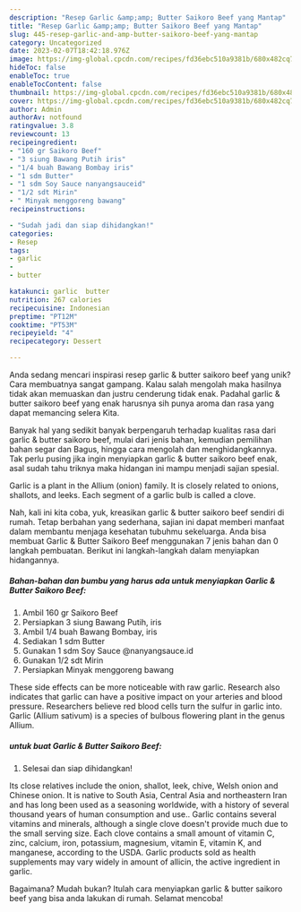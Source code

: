 ```yaml
---
description: "Resep Garlic &amp;amp; Butter Saikoro Beef yang Mantap"
title: "Resep Garlic &amp;amp; Butter Saikoro Beef yang Mantap"
slug: 445-resep-garlic-and-amp-butter-saikoro-beef-yang-mantap
category: Uncategorized
date: 2023-02-07T18:42:18.976Z
image: https://img-global.cpcdn.com/recipes/fd36ebc510a9381b/680x482cq70/garlic-butter-saikoro-beef-foto-resep-utama.jpg
hideToc: false
enableToc: true
enableTocContent: false
thumbnail: https://img-global.cpcdn.com/recipes/fd36ebc510a9381b/680x482cq70/garlic-butter-saikoro-beef-foto-resep-utama.jpg
cover: https://img-global.cpcdn.com/recipes/fd36ebc510a9381b/680x482cq70/garlic-butter-saikoro-beef-foto-resep-utama.jpg
author: Admin
authorAv: notfound
ratingvalue: 3.8
reviewcount: 13
recipeingredient:
- "160 gr Saikoro Beef"
- "3 siung Bawang Putih iris"
- "1/4 buah Bawang Bombay iris"
- "1 sdm Butter"
- "1 sdm Soy Sauce nanyangsauceid"
- "1/2 sdt Mirin"
- " Minyak menggoreng bawang"
recipeinstructions:

- "Sudah jadi dan siap dihidangkan!"
categories:
- Resep
tags:
- garlic
- 
- butter

katakunci: garlic  butter 
nutrition: 267 calories
recipecuisine: Indonesian
preptime: "PT12M"
cooktime: "PT53M"
recipeyield: "4"
recipecategory: Dessert

---
```





Anda sedang mencari inspirasi resep garlic &amp; butter saikoro beef yang unik? Cara membuatnya sangat gampang. Kalau salah mengolah maka hasilnya tidak akan memuaskan dan justru cenderung tidak enak. Padahal garlic &amp; butter saikoro beef yang enak harusnya sih punya aroma dan rasa yang dapat memancing selera Kita.





Banyak hal yang sedikit banyak berpengaruh terhadap kualitas rasa dari garlic &amp; butter saikoro beef, mulai dari jenis bahan, kemudian pemilihan bahan segar dan Bagus, hingga cara mengolah dan menghidangkannya. Tak perlu pusing jika ingin menyiapkan garlic &amp; butter saikoro beef enak,      asal sudah tahu triknya maka hidangan ini mampu menjadi sajian spesial.














Garlic is a plant in the Allium (onion) family. It is closely related to onions, shallots, and leeks. Each segment of a garlic bulb is called a clove.






Nah, kali ini kita coba, yuk, kreasikan garlic &amp; butter saikoro beef sendiri di rumah. Tetap berbahan yang sederhana, sajian ini dapat memberi manfaat dalam membantu menjaga kesehatan tubuhmu sekeluarga. Anda bisa membuat Garlic &amp; Butter Saikoro Beef menggunakan 7 jenis bahan dan 0 langkah pembuatan. Berikut ini langkah-langkah dalam menyiapkan hidangannya.

<!--inarticleads1-->

##### Bahan-bahan dan bumbu yang harus ada untuk menyiapkan Garlic &amp; Butter Saikoro Beef:

1. Ambil 160 gr Saikoro Beef
1. Persiapkan 3 siung Bawang Putih, iris
1. Ambil 1/4 buah Bawang Bombay, iris
1. Sediakan 1 sdm Butter
1. Gunakan 1 sdm Soy Sauce @nanyangsauce.id
1. Gunakan 1/2 sdt Mirin
1. Persiapkan  Minyak menggoreng bawang


These side effects can be more noticeable with raw garlic. Research also indicates that garlic can have a positive impact on your arteries and blood pressure. Researchers believe red blood cells turn the sulfur in garlic into. Garlic (Allium sativum) is a species of bulbous flowering plant in the genus Allium. 

<!--inarticleads2-->

#####  untuk buat Garlic &amp; Butter Saikoro Beef:


1. Selesai dan siap dihidangkan!

Its close relatives include the onion, shallot, leek, chive, Welsh onion and Chinese onion. It is native to South Asia, Central Asia and northeastern Iran and has long been used as a seasoning worldwide, with a history of several thousand years of human consumption and use.. Garlic contains several vitamins and minerals, although a single clove doesn&#39;t provide much due to the small serving size. Each clove contains a small amount of vitamin C, zinc, calcium, iron, potassium, magnesium, vitamin E, vitamin K, and manganese, according to the USDA. Garlic products sold as health supplements may vary widely in amount of allicin, the active ingredient in garlic. 

Bagaimana? Mudah bukan? Itulah cara menyiapkan garlic &amp; butter saikoro beef yang bisa anda lakukan di rumah. Selamat mencoba!
